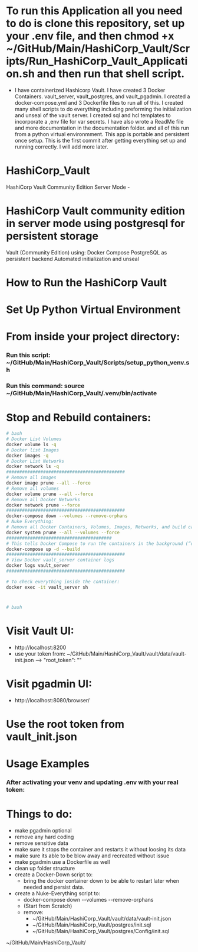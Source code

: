 # To run this Application all you need to do is clone this repository, set up your .env file, and then chmod +x ~/GitHub/Main/HashiCorp_Vault/Scripts/Run_HashiCorp_Vault_Application.sh and then run that shell script.

- I have containerized Hashicorp Vault. I have created 3 Docker Containers. vault_server, vault_postgres, and vault_pgadmin. I created a docker-compose.yml and 3 Dockerfile files to run all of this. I created many shell scripts to do everything including preforming  the initialization and unseal of the vault server. I created sql and hcl templates to incorporate a ,env file for var secrets. I have also wrote a ReadMe file and more documentation in the documentation folder. and all of this run from a python virtual environmment. This app is portable and persistent once setup. This is the first commit after getting everything set up and running correctly. I will add more later.

# HashiCorp_Vault
HashiCorp Vault Community Edition Server Mode - 

# HashiCorp Vault community edition in server mode using postgresql for persistent storage
Vault (Community Edition) using:
Docker Compose
PostgreSQL as persistent backend
Automated initialization and unseal

# How to Run the HashiCorp Vault

# Set Up Python Virtual Environment

# From inside your project directory:
### Run this script: ~/GitHub/Main/HashiCorp_Vault/Scripts/setup_python_venv.sh
### Run this command: source ~/GitHub/Main/HashiCorp_Vault/.venv/bin/activate

# Stop and Rebuild containers:
```bash
# bash
# Docker List Volumes
docker volume ls -q
# Docker list Images
docker images -q
# Docker List Networks
docker network ls -q
#############################################
# Remove all images
docker image prune --all --force
# Remove all volumes
docker volume prune --all --force
# Remove all Docker Networks
docker network prune --force 
#############################################
docker-compose down --volumes --remove-orphans
# Nuke Everything:
# Remove all Docker Containers, Volumes, Images, Networks, and build cache
docker system prune --all --volumes --force
########################################
# This tells Docker Compose to run the containers in the background (“detached mode”).
docker-compose up -d --build
#############################################
# View Docker vault_server container logs
docker logs vault_server
#############################################
```

```bash
# To check everything inside the container:
docker exec -it vault_server sh
```



# 
```bash
# bash

```

# Visit Vault UI:
- http://localhost:8200
- use your token from: ~/GitHub/Main/HashiCorp_Vault/vault/data/vault-init.json --> "root_token": ""

# Visit pgadmin UI:
- http://localhost:8080/browser/

# Use the root token from vault_init.json

# Usage Examples
### After activating your venv and updating .env with your real token:

# Things to do:
- make pgadmin optional 
- remove any hard coding
- remove sensitive data 
- make sure it stops the container and restarts it without loosing its data
- make sure its able to be blow away and recreated without issue
- make pgadmin use a Dockerfile as well
- clean up folder structure
- create a Docker-Down script to:
    - bring the docker container down to be able to restart later when needed and persist data.
- create a Nuke-Everything script to:
    - docker-compose down --volumes --remove-orphans
    - (Start from Scratch)
    - remove:  
        - ~/GitHub/Main/HashiCorp_Vault/vault/data/vault-init.json
        - ~/GitHub/Main/HashiCorp_Vault/postgres/init.sql
        - ~/GitHub/Main/HashiCorp_Vault/postgres/Config/init.sql

~/GitHub/Main/HashiCorp_Vault/
